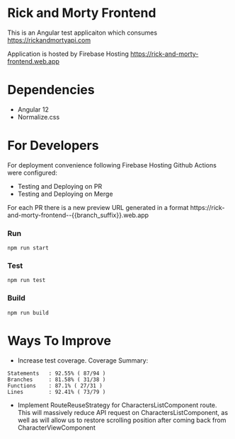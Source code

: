 # Rick and Morty Frontend

This is an Angular test applicaiton which consumes https://rickandmortyapi.com

Application is hosted by Firebase Hosting https://rick-and-morty-frontend.web.app

# Dependencies

* Angular 12
* Normalize.css

# For Developers

For deployment convenience following Firebase Hosting Github Actions were configured:
* Testing and Deploying on PR
* Testing and Deploying on Merge

For each PR there is a new preview URL generated in a format https://rick-and-morty-frontend--{{branch_suffix}}.web.app

### Run

```
npm run start
```

### Test

```
npm run test
```

### Build

```
npm run build
```

# Ways To Improve

* Increase test coverage. Coverage Summary:
```
Statements   : 92.55% ( 87/94 )
Branches     : 81.58% ( 31/38 )
Functions    : 87.1% ( 27/31 )
Lines        : 92.41% ( 73/79 )
```
* Implement RouteReuseStrategy for CharactersListComponent route. This will massively reduce API request on CharactersListComponent, as well as will allow us to restore scrolling position after coming back from CharacterViewComponent
